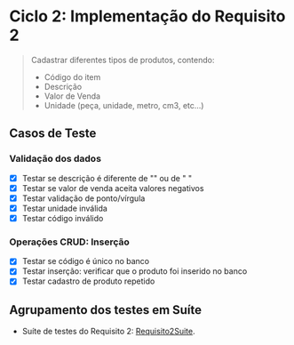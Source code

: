 # Ciclo 2: Implementação do Requisito 2  


> Cadastrar diferentes tipos de produtos, contendo:
>  - Código do item
>  - Descrição 
>  - Valor de Venda
>  - Unidade (peça, unidade, metro, cm3, etc...)

## Casos de Teste 

### Validação dos dados 

- [x] Testar se descrição é diferente de "" ou de "   "
- [x] Testar se valor de venda aceita valores negativos
- [x] Testar validação de ponto/vírgula
- [x] Testar unidade inválida 
- [x] Testar código inválido

### Operações CRUD: Inserção 

- [x] Testar se código é único no banco
- [x] Testar inserção: verificar que o produto foi inserido no banco 
- [x] Testar cadastro de produto repetido 

## Agrupamento dos testes em Suíte 

* Suíte de testes do Requisito 2: [Requisito2Suite](../trab1/src/test/java/br/unb/Requisito2Suite.java).
